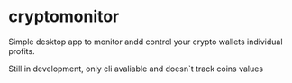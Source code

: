# cryptomonitor
Simple desktop app to monitor andd control your crypto wallets individual profits.

Still in development, only cli avaliable and doesn`t track coins values
